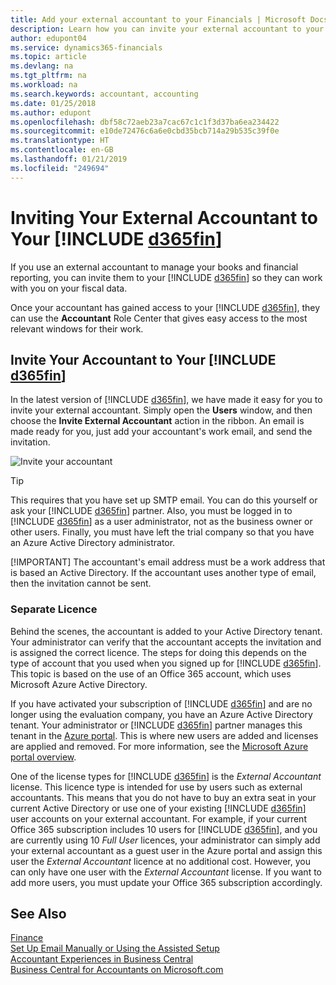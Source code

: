 ```yaml
---
title: Add your external accountant to your Financials | Microsoft Docs
description: Learn how you can invite your external accountant to your Business Central .
author: edupont04
ms.service: dynamics365-financials
ms.topic: article
ms.devlang: na
ms.tgt_pltfrm: na
ms.workload: na
ms.search.keywords: accountant, accounting
ms.date: 01/25/2018
ms.author: edupont
ms.openlocfilehash: dbf58c72aeb23a7cac67c1c1f3d37ba6ea234422
ms.sourcegitcommit: e10de72476c6a6e0cbd35bcb714a29b535c39f0e
ms.translationtype: HT
ms.contentlocale: en-GB
ms.lasthandoff: 01/21/2019
ms.locfileid: "249694"
---
```

# <a name="inviting-your-external-accountant-to-your-include-d365finincludesd365finmdmd"></a>Inviting Your External Accountant to Your [!INCLUDE [d365fin](includes/d365fin_md.md)]
If you use an external accountant to manage your books and financial reporting, you can invite them to your [!INCLUDE [d365fin](includes/d365fin_md.md)] so they can work with you on your fiscal data.

Once your accountant has gained access to your [!INCLUDE [d365fin](includes/d365fin_md.md)], they can use the **Accountant** Role Center that gives easy access to the most relevant windows for their work.  

## <a name="invite-your-accountant-to-your-include-d365finincludesd365finmdmd"></a>Invite Your Accountant to Your [!INCLUDE [d365fin](includes/d365fin_md.md)]
In the latest version of [!INCLUDE [d365fin](includes/d365fin_md.md)], we have made it easy for you to invite your external accountant. Simply open the **Users** window, and then choose the **Invite External Accountant** action in the ribbon. An email is made ready for you, just add your accountant's work email, and send the invitation.  

![Invite your accountant](./media/finance-invite-accountant/invite-accountant.png)

> [!TIP]
>  This requires that you have set up SMTP email. You can do this yourself or ask your [!INCLUDE [d365fin](includes/d365fin_md.md)] partner. Also, you must be logged in to [!INCLUDE [d365fin](includes/d365fin_md.md)] as a user administrator, not as the business owner or other users. Finally, you must have left the trial company so that you have an Azure Active Directory administrator.  
> 
> [!IMPORTANT]
>  The accountant's email address must be a work address that is based an Active Directory. If the accountant uses another type of email, then the invitation cannot be sent.  

### <a name="separate-license"></a>Separate Licence
Behind the scenes, the accountant is added to your Active Directory tenant. Your administrator can verify that the accountant accepts the invitation and is assigned the correct licence. The steps for doing this depends on the type of account that you used when you signed up for [!INCLUDE [d365fin](includes/d365fin_md.md)]. This topic is based on the use of an Office 365 account, which uses Microsoft Azure Active Directory.  

If you have activated your subscription of [!INCLUDE [d365fin](includes/d365fin_md.md)] and are no longer using the evaluation company, you have an Azure Active Directory tenant. Your administrator or [!INCLUDE [d365fin](includes/d365fin_md.md)] partner manages this tenant in the [Azure portal](https://portal.azure.com). This is where new users are added and licenses are applied and removed. For more information, see the [Microsoft Azure portal overview](https://docs.microsoft.com/en-us/azure/azure-portal-overview).  

One of the license types for [!INCLUDE [d365fin](includes/d365fin_md.md)] is the *External Accountant* license. This licence type is intended for use by users such as external accountants. This means that you do not have to buy an extra seat in your current Active Directory or use one of your existing [!INCLUDE [d365fin](includes/d365fin_md.md)] user accounts on your external accountant. For example, if your current Office 365 subscription includes 10 users for [!INCLUDE [d365fin](includes/d365fin_md.md)], and you are currently using 10 *Full User* licences, your administrator can simply add your external accountant as a guest user in the Azure portal and assign this user the *External Accountant* licence at no additional cost. However, you can only have one user with the *External Accountant* license. If you want to add more users, you must update your Office 365 subscription accordingly.  

## <a name="see-also"></a>See Also
[Finance](finance.md)  
[Set Up Email Manually or Using the Assisted Setup](madeira-how-setup-email.md)  
[Accountant Experiences in Business Central ](finance-accounting.md)  
[Business Central for Accountants on Microsoft.com](https://www.microsoft.com/en-us/dynamics365/financial-insights-for-accountants)  
